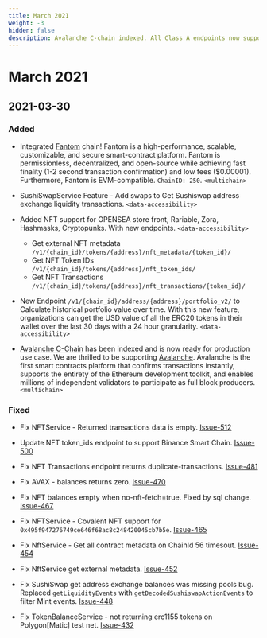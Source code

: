 ```yaml
---
title: March 2021
weight: -3
hidden: false
description: Avalanche C-chain indexed. All Class A endpoints now supported.
---
```


# March 2021

## 2021-03-30
### Added

- Integrated [Fantom](https://fantom.foundation/) chain! Fantom is a high-performance, scalable, customizable, and secure smart-contract platform. Fantom is permissionless, decentralized, and open-source while achieving fast finality (1-2 second transaction confirmation) and low fees ($0.00001). Furthermore, Fantom is EVM-compatible. `ChainID: 250`. `<multichain>`

- SushiSwapService Feature - Add swaps to Get Sushiswap address exchange liquidity transactions. `<data-accessibility>`

- Added NFT support for OPENSEA store front, Rariable, Zora, Hashmasks, Cryptopunks. With new endpoints. `<data-accessibility>`

  - Get external NFT metadata `/v1/{chain_id}/tokens/{address}/nft_metadata/{token_id}/`
  - Get NFT Token IDs `/v1/{chain_id}/tokens/{address}/nft_token_ids/`
  - Get NFT Transactions `/v1/{chain_id}/tokens/{address}/nft_transactions/{token_id}/`

- New Endpoint `/v1/{chain_id}/address/{address}/portfolio_v2/` to Calculate historical portfolio value over time. With this new feature, organizations can get the USD value of all the ERC20 tokens in their wallet over the last 30 days with a 24 hour granularity. `<data-accessibility>`

- [Avalanche C-Chain](https://www.avalabs.org/) has been indexed and is now ready for production use case. We are thrilled to be supporting [Avalanche](https://www.covalenthq.com/docs/networks/avalanche). Avalanche is the first smart contracts platform that confirms transactions instantly, supports the entirety of the Ethereum development toolkit, and enables millions of independent validators to participate as full block producers. `<multichain>`

### Fixed

- Fix NFTService - Returned transactions data is empty. [Issue-512](https://github.com/covalenthq/scout/issues/512)

- Update NFT token_ids endpoint to support Binance Smart Chain. [Issue-500](https://github.com/covalenthq/scout/issues/500)

- Fix NFT Transactions endpoint returns duplicate-transactions. [Issue-481](https://github.com/covalenthq/scout/issues/481)

- Fix AVAX - balances returns zero. [Issue-470](https://github.com/covalenthq/scout/issues/470)

- Fix NFT balances empty when no-nft-fetch=true. Fixed by sql change. [Issue-467](https://github.com/covalenthq/scout/issues/467)

- Fix NFTService - Covalent NFT support for `0x495f947276749ce646f68ac8c248420045cb7b5e`. [Issue-465](https://github.com/covalenthq/scout/issues/465)

- Fix NftService - Get all contract metadata on ChainId 56 timesout. [Issue-454](https://github.com/covalenthq/scout/issues/454)

- Fix NftService get external metadata. [Issue-452](https://github.com/covalenthq/scout/issues/452)

- Fix SushiSwap get address exchange balances was missing pools bug. Replaced `getLiquidityEvents` with `getDecodedSushiswapActionEvents` to filter Mint events. [Issue-448](https://github.com/covalenthq/scout/issues/448)

- Fix TokenBalanceService - not returning erc1155 tokens on Polygon[Matic] test net. [Issue-432](https://github.com/covalenthq/scout/issues/432)

&nbsp;



